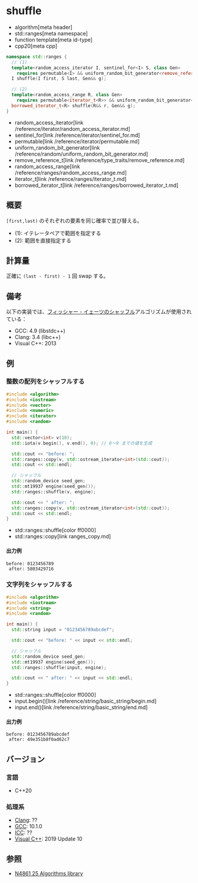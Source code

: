 # shuffle
* algorithm[meta header]
* std::ranges[meta namespace]
* function template[meta id-type]
* cpp20[meta cpp]

```cpp
namespace std::ranges {
  // (1)
  template<random_access_iterator I, sentinel_for<I> S, class Gen>
    requires permutable<I> && uniform_random_bit_generator<remove_reference_t<Gen>>
  I shuffle(I first, S last, Gen&& g);

  // (2)
  template<random_access_range R, class Gen>
    requires permutable<iterator_t<R>> && uniform_random_bit_generator<remove_reference_t<Gen>>
  borrowed_iterator_t<R> shuffle(R&& r, Gen&& g);
}
```
* random_access_iterator[link /reference/iterator/random_access_iterator.md]
* sentinel_for[link /reference/iterator/sentinel_for.md]
* permutable[link /reference/iterator/permutable.md]
* uniform_random_bit_generator[link /reference/random/uniform_random_bit_generator.md]
* remove_reference_t[link /reference/type_traits/remove_reference.md]
* random_access_range[link /reference/ranges/random_access_range.md]
* iterator_t[link /reference/ranges/iterator_t.md]
* borrowed_iterator_t[link /reference/ranges/borrowed_iterator_t.md]


## 概要
`[first,last)` のそれぞれの要素を同じ確率で並び替える。

* (1): イテレータペアで範囲を指定する
* (2): 範囲を直接指定する


## 計算量
正確に `(last - first) - 1` 回 swap する。


## 備考
以下の実装では、[フィッシャー - イェーツのシャッフル](https://ja.wikipedia.org/wiki/%E3%83%95%E3%82%A3%E3%83%83%E3%82%B7%E3%83%A3%E3%83%BC_-_%E3%82%A4%E3%82%A7%E3%83%BC%E3%83%84%E3%81%AE%E3%82%B7%E3%83%A3%E3%83%83%E3%83%95%E3%83%AB)アルゴリズムが使用されている：

- GCC: 4.9 (libstdc++)
- Clang: 3.4 (libc++)
- Visual C++: 2013


## 例
### 整数の配列をシャッフルする
```cpp example
#include <algorithm>
#include <iostream>
#include <vector>
#include <numeric>
#include <iterator>
#include <random>

int main() {
  std::vector<int> v(10);
  std::iota(v.begin(), v.end(), 0); // 0～9 までの値を生成

  std::cout << "before: ";
  std::ranges::copy(v, std::ostream_iterator<int>(std::cout));
  std::cout << std::endl;

  // シャッフル
  std::random_device seed_gen;
  std::mt19937 engine(seed_gen());
  std::ranges::shuffle(v, engine);

  std::cout << " after: ";
  std::ranges::copy(v, std::ostream_iterator<int>(std::cout));
  std::cout << std::endl;
}
```
* std::ranges::shuffle[color ff0000]
* std::ranges::copy[link ranges_copy.md]

#### 出力例
```
before: 0123456789
 after: 5803429716
```

### 文字列をシャッフルする
```cpp example
#include <algorithm>
#include <iostream>
#include <string>
#include <random>

int main() {
  std::string input = "0123456789abcdef";

  std::cout << "before: " << input << std::endl;

  // シャッフル
  std::random_device seed_gen;
  std::mt19937 engine(seed_gen());
  std::ranges::shuffle(input, engine);

  std::cout << " after: " << input << std::endl;
}
```
* std::ranges::shuffle[color ff0000]
* input.begin()[link /reference/string/basic_string/begin.md]
* input.end()[link /reference/string/basic_string/end.md]

#### 出力例
```
before: 0123456789abcdef
 after: 49e351b8f0ad62c7
```

## バージョン
### 言語
- C++20

### 処理系
- [Clang](/implementation.md#clang): ??
- [GCC](/implementation.md#gcc): 10.1.0
- [ICC](/implementation.md#icc): ??
- [Visual C++](/implementation.md#visual_cpp): 2019 Update 10

## 参照
- [N4861 25 Algorithms library](https://timsong-cpp.github.io/cppwp/n4861/algorithms)
